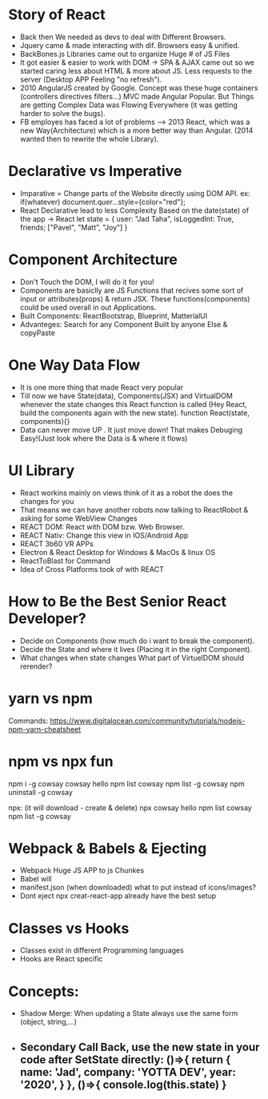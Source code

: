 # Story of React

- Back then We needed as devs to deal with Different Browsers.
- Jquery came & made interacting with dif. Browsers easy & unified.
- BackBones.js Libraries came out to organize Huge # of JS Files
- It got easier & easier to work with DOM -> SPA & AJAX came out so we started caring less about HTML & more about JS. Less requests to the server (Desktop APP Feeling "no refresh").
- 2010 AngularJS created by Google. Concept was these huge containers (controllers directives filters...) MVC made Angular Popular. But Things are getting Complex Data was Flowing Everywhere (it was getting harder to solve the bugs).
- FB employes has faced a lot of problems --> 2013 React, which was a new Way(Architecture) which is a more better way than Angular. (2014 wanted then to rewrite the whole Library).

# Declarative vs Imperative

- Imparative = Change parts of the Website directly using DOM API.
  ex: if(whatever) document.quer...style={color="red"};
- React Declarative lead to less Complexity Based on the date(state) of the app -> React
  let state = {
  user: "Jad Taha",
  isLoggedInt: True,
  friends; ["Pavel", "Matt", "Joy"]
  }

# Component Architecture

- Don't Touch the DOM, I will do it for you!
- Components are basiclly are JS Functions that recives some sort of input or attributes(props) & return JSX. These functions(components) could be used overall in out Applications.
- Built Components: ReactBootstrap, Blueprint, MatterialUI
- Advanteges: Search for any Component Built by anyone Else & copyPaste

# One Way Data Flow

- It is one more thing that made React very popular
- Till now we have State(data), Components(JSX) and VirtualDOM
  whenever the state changes this React function is called (Hey React, build the components again with the new state).
  function React(state, components){}
- Data can never move UP . It just move down! That makes Debuging Easy!(Just look where the Data is & where it flows)

# UI Library

- React workins mainly on views think of it as a robot the does the changes for you
- That means we can have another robots now talking to ReactRobot & asking for some WebView Changes
- REACT DOM: React with DOM bzw. Web Browser.
- REACT Nativ: Change this view in IOS/Android App
- REACT 3b60 VR APPs
- Electron & React Desktop for Windows & MacOs & linux OS
- ReactToBlast for Command
- Idea of Cross Platforms took of with REACT

# How to Be the Best Senior React Developer?

- Decide on Components (how much do i want to break the component).
- Decide the State and where it lives (Placing it in the right Component).
- What changes when state changes What part of VirtuelDOM should rerender?

# yarn vs npm

Commands: https://www.digitalocean.com/community/tutorials/nodejs-npm-yarn-cheatsheet

# npm vs npx fun

npm i -g cowsay
cowsay hello
npm list cowsay
npm list -g cowsay
npm uninstall -g cowsay

npx: (it will download - create & delete)
npx cowsay hello
npm list cowsay
npm list -g cowsay

# Webpack & Babels & Ejecting

- Webpack Huge JS APP to js Chunkes
- Babel will
- manifest.json (when downloaded) what to put instead of icons/images?
- Dont eject npx creat-react-app already have the best setup

# Classes vs Hooks

- Classes exist in different Programming languages
- Hooks are React specific

# Concepts:

- Shadow Merge: When updating a State always use the same form (object, string,...)
- Secondary Call Back, use the new state in your code after SetState directly:
  ()=>{
  return {
  name: 'Jad',
  company: 'YOTTA DEV',
  year: '2020',
  }
  }, ()=>{
  console.log(this.state)
  }
  -
